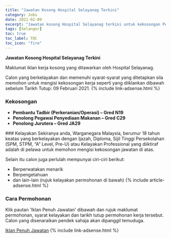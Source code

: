 ```yaml
---
title: "Jawatan Kosong Hospital Selayanag Terkini" 
category: Jobs 
date: 2021-02-09 
excerpt: "Jawatan kosong Hospital Selayanag terkini untuk kekosongan Pembantu Tadbir (Perkeranian/Operasi) – Gred N19 ,Penolong Pegawai Penyediaan Makanan – Gred C29 ,Penolong Jurutera – Gred JA29" 
tags: [Selangor] 
toc: true 
toc_label: TOC 
toc_icon: "fire" 
--- 
```


**Jawatan Kosong Hospital Selayanag Terkini**

Maklumat iklan kerja kosong yang ditawarkan oleh Hospital Selayanag. 

Calon yang berkelayakan dan memenuhi syarat-syarat yang ditetapkan sila memohon untuk mengisi kekosongan kerja seperti yang diiklankan dibawah sebelum Tarikh Tutup: 09 Februari 2021. 
{% include link-adsense.html %} 
### Kekosongan 
<ul>
<li><b>Pembantu Tadbir (Perkeranian/Operasi) &#8211; Gred N19&#160;</b></li>
<li><strong>Penolong Pegawai Penyediaan Makanan &#8211; Gred C29&#160;</strong></li>
<li><strong>Penolong Jurutera &#8211; Gred JA29&#160;</strong></li>
</ul> 
### Kelayakan 
Sekiranya anda, Warganegara Malaysia, berumur 18 tahun keatas yang berkelayakan dengan Ijazah, Diploma, Sijil Tinggi Persekolahan (SPM, STPM, “A” Level, Pre-U) atau Kelayakan Professional yang diiktiraf adalah di pelawa untuk memohon mengisi kekosongan jawatan di atas.

Selain itu calon juga perlulah mempunyai ciri-ciri berikut:
- Berperwatakan menarik
- Berpengetahuan
- dan lain-lain (rujuk kelayakan permohonan di bawah) 
{% include article-adsense.html %} 
### Cara Permohonan 
Klik pautan 'Iklan Penuh Jawatan' dibawah dan rujuk maklumat permohonan, syarat kelayakan dan tarikh tutup permohonan kerja tersebut.
Calon yang disenaraikan pendek sahaja akan dipanggil temuduga.

<a href="http://infokerjaya.org/hospital-selayang/" class="btn btn--info" target="_blank" rel="nofollow noopenner">Iklan Penuh Jawatan</a> 
{% include link-adsense.html %} 